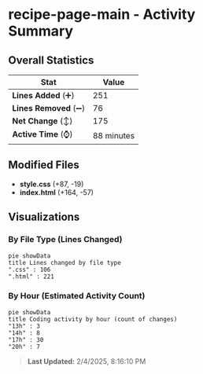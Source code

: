 # recipe-page-main - Activity Summary 

## Overall Statistics

| Stat                   | Value                                                             |
| ---------------------- | ----------------------------------------------------------------- |
| **Lines Added** (➕)   | 251                                          |
| **Lines Removed** (➖) | 76                                        |
| **Net Change** (↕)    | 175                |
| **Active Time** (⌚)   | 88 minutes |


## Modified Files
- **style.css** (+87, -19)
- **index.html** (+164, -57)

## Visualizations

### By File Type (Lines Changed)

```mermaid
pie showData
title Lines changed by file type
".css" : 106
".html" : 221
```

### By Hour (Estimated Activity Count)

```mermaid
pie showData
title Coding activity by hour (count of changes)
"13h" : 3
"14h" : 8
"17h" : 30
"20h" : 7
```


> **Last Updated:** 2/4/2025, 8:16:10 PM